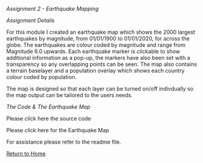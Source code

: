 *Assignment 2 - Earthquake Mapping*

*Assignment Details*

For this module I created an earthquake map which shows the 2000 largest earthquakes by magnitude, from 01/01/1900 to 01/01/2020, for across the globe. 
The earthquakes are colour coded by magnitude and range from Magnitude 6.0 upwards.
Each earthquake marker is clickable to show additional information as a pop-up, the markers have also been set with a transparency so any overlapping points can be seen. 
The map also contains a terrain baselayer and a population overlay which shows each country colour coded by population.

The map is designed so that each layer can be turned on/off indivdually so the map output can be tailored to the users needs. 

*The Code & The Earthquake Map*

Please click here the source code

Please click here for the Earthquake Map

For assistance please refer to the readme file.

[Return to Home](https://daisymay55.github.io/home.html)
